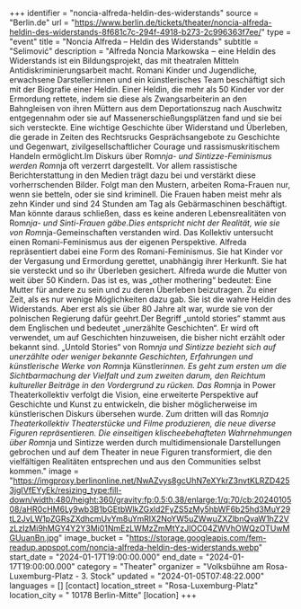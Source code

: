 +++
identifier = "noncia-alfreda-heldin-des-widerstands"
source = "Berlin.de"
url = "https://www.berlin.de/tickets/theater/noncia-alfreda-heldin-des-widerstands-8f681c7c-294f-4918-b273-2c996363f7ee/"
type = "event"
title = "Noncia Alfreda – Heldin des Widerstands"
subtitle = "Selimović"
description = "Alfreda Noncia Markowska ‒ eine Heldin des Widerstands ist ein Bildungsprojekt, das mit theatralen Mitteln Antidiskriminierungsarbeit macht. Romani Kinder und Jugendliche, erwachsene Darsteller:innen und ein künstlerisches Team beschäftigt sich mit der Biografie einer Heldin. Einer Heldin, die mehr als 50 Kinder vor der Ermordung rettete, indem sie diese als Zwangsarbeiterin an den Bahngleisen von ihren Müttern aus dem Deportationszug nach Auschwitz entgegennahm oder sie auf Massenerschießungsplätzen fand und sie bei sich versteckte. Eine wichtige Geschichte über Widerstand und Überleben, die gerade in Zeiten des Rechtsrucks Gesprächsangebote zu Geschichte und Gegenwart, zivilgesellschaftlicher Courage und rassismuskritischem Handeln ermöglicht.Im Diskurs über Rom*nja- und Sintizze-Feminismus werden Rom*nja oft verzerrt dargestellt. Vor allem rassistische Berichterstattung in den Medien trägt dazu bei und verstärkt diese vorherrschenden Bilder. Folgt man den Mustern, arbeiten Roma-Frauen nur, wenn sie betteln, oder sie sind kriminell. Die Frauen haben meist mehr als zehn Kinder und sind 24 Stunden am Tag als Gebärmaschinen beschäftigt. Man könnte daraus schließen, dass es keine anderen Lebensrealitäten von Rom*nja- und Sinti-Frauen gäbe.Dies entspricht nicht der Realität, wie sie von Rom*nja-Gemeinschaften verstanden wird. Das Kollektiv untersucht einen Romani-Feminismus aus der eigenen Perspektive. Alfreda repräsentiert dabei eine Form des Romani-Feminismus. Sie hat Kinder vor der Vergasung und Ermordung gerettet, unabhängig ihrer Herkunft. Sie hat sie versteckt und so ihr Überleben gesichert. Alfreda wurde die Mutter von weit über 50 Kindern. Das ist es, was „other mothering“ bedeutet: Eine Mutter für andere zu sein und zu deren Überleben beizutragen. Zu einer Zeit, als es nur wenige Möglichkeiten dazu gab. Sie ist die wahre Heldin des Widerstands. Aber erst als sie über 80 Jahre alt war, wurde sie von der polnischen Regierung dafür geehrt.Der Begriff „untold stories“ stammt aus dem Englischen und bedeutet „unerzählte Geschichten“. Er wird oft verwendet, um auf Geschichten hinzuweisen, die bisher nicht erzählt oder bekannt sind. „Untold Stories“ von Rom*nja und Sintizze bezieht sich auf unerzählte oder weniger bekannte Geschichten, Erfahrungen und künstlerische Werke von Rom*nja Künstler*innen. Es geht zum ersten um die Sichtbarmachung der Vielfalt und zum zweiten darum, den Reichtum kultureller Beiträge in den Vordergrund zu rücken. Das Rom*nja in Power Theaterkollektiv verfolgt die Vision, eine erweiterte Perspektive auf Geschichte und Kunst zu entwickeln, die bisher möglicherweise im künstlerischen Diskurs übersehen wurde. Zum dritten will das Rom*nja Theaterkollektiv Theaterstücke und Filme produzieren, die neue diverse Figuren repräsentieren. Die einseitigen klischeebehafteten Wahrnehmungen über Rom*nja und Sintizze werden durch multidimensionale Darstellungen gebrochen und auf dem Theater in neue Figuren transformiert, die den vielfältigen Realitäten entsprechen und aus den Communities selbst kommen."
image = "https://imgproxy.berlinonline.net/NwAZvys8gcUhN7eXYkrZ3nvtKLRZD4253jgIVfEYyEk/resizing_type:fill-down/width:480/height:360/gravity:fp:0.5:0.38/enlarge:1/q:70/cb:2024010508/aHR0cHM6Ly9wb3B1bGEtbWlkZGxld2FyZS5zMy5hbWF6b25hd3MuY29tL2JvLW1pZGRsZXdhcmUvYm8uYmRlX2NoYW5uZWwuZXZlbnQvaW1hZ2VzLzIzMi9hMGY4Y2Y3Mi01NmEzLWMzZmMtYzJlOC04ZWVhOWQzOTUwMGUuanBn.jpg"
image_bucket = "https://storage.googleapis.com/fem-readup.appspot.com/noncia-alfreda-heldin-des-widerstands.webp"
start_date = "2024-01-17T19:00:00.000"
end_date = "2024-01-17T19:00:00.000"
category = "Theater"
organizer = "Volksbühne am  Rosa-Luxemburg-Platz - 3. Stock"
updated = "2024-01-05T07:48:22.000"
languages = []
[contact]
location_street = "Rosa-Luxemburg-Platz"
location_city = " 10178 Berlin-Mitte"
[location]
+++